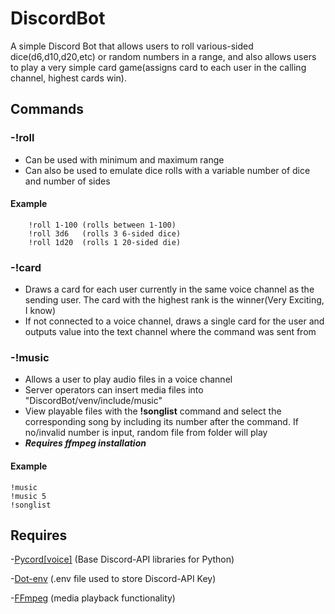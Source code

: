# DiscordBot
A simple Discord Bot that allows users to roll various-sided dice(d6,d10,d20,etc) or random numbers in a range, and also allows users to play a very simple card game(assigns card to each user in the calling channel, highest cards win).

## Commands

### -!roll
- Can be used with minimum and maximum range
- Can also be used to emulate dice rolls with a variable number of dice and number of sides      
#### Example
		!roll 1-100 (rolls between 1-100)
		!roll 3d6   (rolls 3 6-sided dice)
		!roll 1d20  (rolls 1 20-sided die)
### -!card
- Draws a card for each user currently in the same voice channel as the sending user. The card with the highest rank is the winner(Very Exciting, I know)
- If not connected to a voice channel, draws a single card for the user and outputs value into the text channel where the command was sent from
        
### -!music
- Allows a user to play audio files in a voice channel
- Server operators can insert media files into "DiscordBot/venv/include/music"
- View playable files with the **!songlist** command and select the corresponding song by including its number after the command. If no/invalid number is    input, random file from folder will play
- ***Requires ffmpeg installation***        
#### Example 
    !music
    !music 5
    !songlist
## Requires
-[Pycord[voice]](https://docs.pycord.dev/en/master/index.html)
	(Base Discord-API libraries for Python)
  
-[Dot-env](https://pypi.org/project/python-dotenv)
	(.env file used to store Discord-API Key)
  
-[FFmpeg](https://ffmpeg.org/)
 (media playback functionality)
	
